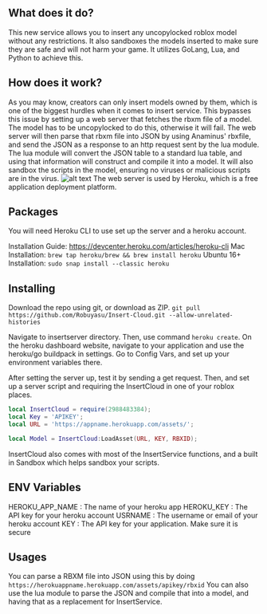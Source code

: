 ## What does it do?
This new service allows you to insert any uncopylocked roblox model without any restrictions. It also sandboxes the models inserted to make sure they are safe and will not harm your game. It utilizes GoLang, Lua, and Python to achieve this.

## How does it work?
As you may know, creators can only insert models owned by them, which is one of the biggest hurdles when it comes to insert service. This bypasses this issue by setting up a web server that fetches the rbxm file of a model. The model has to be uncopylocked to do this, otherwise it will fail. The web server will then parse that rbxm file into JSON by using Anaminus' rbxfile, and send the JSON as a response to an http request sent by the lua module. The lua module will convert the JSON table to a standard lua table, and using that information will construct and compile it into a model. It will also sandbox the scripts in the model, ensuring no viruses or malicious scripts are in the virus.
![alt text](https://raw.githubusercontent.com/Robuyasu/Insert-Cloud/master/InsertCloudDiagram.png)
The web server is used by Heroku, which is a free application deployment platform.

## Packages
You will need Heroku CLI to use set up the server and a heroku account.

Installation Guide: https://devcenter.heroku.com/articles/heroku-cli
Mac Installation: ```brew tap heroku/brew && brew install heroku```
Ubuntu 16+ Installation: ```sudo snap install --classic heroku```

## Installing
Download the repo using git, or download as ZIP.
```git pull https://github.com/Robuyasu/Insert-Cloud.git --allow-unrelated-histories```

Navigate to insertserver directory. Then, use command ```heroku create```.
On the heroku dashboard website, navigate to your application and use the heroku/go buildpack in settings.
Go to Config Vars, and set up your environment variables there.

After setting the server up, test it by sending a get request. 
Then, and set up a server script and requiring the InsertCloud in one of your roblox places.

```lua
local InsertCloud = require(2988483384);
local Key = 'APIKEY';
local URL = 'https://appname.herokuapp.com/assets/';

local Model = InsertCloud:LoadAsset(URL, KEY, RBXID);
```
InsertCloud also comes with most of the InsertService functions, and a built in Sandbox which helps sandbox your scripts.

## ENV Variables
HEROKU_APP_NAME : The name of your heroku app
HEROKU_KEY : The API key for your heroku account
USRNAME : The username or email of your heroku account
KEY : The API key for your application. Make sure it is secure

## Usages
You can parse a RBXM file into JSON using this by doing
```https://herokuappname.herokuapp.com/assets/apikey/rbxid```
You can also use the lua module to parse the JSON and compile that into a model, and having that as a replacement for InsertService.
